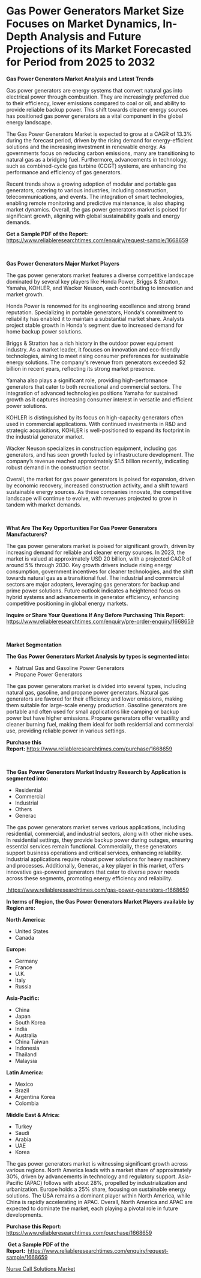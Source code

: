<p><h1>Gas Power Generators Market Size Focuses on Market Dynamics, In-Depth Analysis and Future Projections of its Market Forecasted for Period from 2025 to 2032</h1></p><p><strong>Gas Power Generators Market Analysis and Latest Trends</strong></p>
<p><p>Gas power generators are energy systems that convert natural gas into electrical power through combustion. They are increasingly preferred due to their efficiency, lower emissions compared to coal or oil, and ability to provide reliable backup power. This shift towards cleaner energy sources has positioned gas power generators as a vital component in the global energy landscape.</p><p>The Gas Power Generators Market is expected to grow at a CAGR of 13.3% during the forecast period, driven by the rising demand for energy-efficient solutions and the increasing investment in renewable energy. As governments focus on reducing carbon emissions, many are transitioning to natural gas as a bridging fuel. Furthermore, advancements in technology, such as combined-cycle gas turbine (CCGT) systems, are enhancing the performance and efficiency of gas generators.</p><p>Recent trends show a growing adoption of modular and portable gas generators, catering to various industries, including construction, telecommunications, and events. The integration of smart technologies, enabling remote monitoring and predictive maintenance, is also shaping market dynamics. Overall, the gas power generators market is poised for significant growth, aligning with global sustainability goals and energy demands.</p></p>
<p><strong>Get a Sample PDF of the Report:&nbsp;</strong> <a href="https://www.reliableresearchtimes.com/enquiry/request-sample/1668659?utm_campaign=2033&utm_medium=2&utm_source=Github&utm_content=ia&utm_term=18022025&utm_id=gas-power-generators">https://www.reliableresearchtimes.com/enquiry/request-sample/1668659</a></p>
<p>&nbsp;</p>
<p><strong>Gas Power Generators Major Market Players</strong></p>
<p><p>The gas power generators market features a diverse competitive landscape dominated by several key players like Honda Power, Briggs & Stratton, Yamaha, KOHLER, and Wacker Neuson, each contributing to innovation and market growth.</p><p>Honda Power is renowned for its engineering excellence and strong brand reputation. Specializing in portable generators, Honda's commitment to reliability has enabled it to maintain a substantial market share. Analysts project stable growth in Honda's segment due to increased demand for home backup power solutions.</p><p>Briggs & Stratton has a rich history in the outdoor power equipment industry. As a market leader, it focuses on innovation and eco-friendly technologies, aiming to meet rising consumer preferences for sustainable energy solutions. The company's revenue from generators exceeded $2 billion in recent years, reflecting its strong market presence.</p><p>Yamaha also plays a significant role, providing high-performance generators that cater to both recreational and commercial sectors. The integration of advanced technologies positions Yamaha for sustained growth as it captures increasing consumer interest in versatile and efficient power solutions.</p><p>KOHLER is distinguished by its focus on high-capacity generators often used in commercial applications. With continued investments in R&D and strategic acquisitions, KOHLER is well-positioned to expand its footprint in the industrial generator market.</p><p>Wacker Neuson specializes in construction equipment, including gas generators, and has seen growth fueled by infrastructure development. The company’s revenue reached approximately $1.5 billion recently, indicating robust demand in the construction sector.</p><p>Overall, the market for gas power generators is poised for expansion, driven by economic recovery, increased construction activity, and a shift toward sustainable energy sources. As these companies innovate, the competitive landscape will continue to evolve, with revenues projected to grow in tandem with market demands.</p></p>
<p>&nbsp;</p>
<p><strong>What Are The Key Opportunities For Gas Power Generators Manufacturers?</strong></p>
<p><p>The gas power generators market is poised for significant growth, driven by increasing demand for reliable and cleaner energy sources. In 2023, the market is valued at approximately USD 20 billion, with a projected CAGR of around 5% through 2030. Key growth drivers include rising energy consumption, government incentives for cleaner technologies, and the shift towards natural gas as a transitional fuel. The industrial and commercial sectors are major adopters, leveraging gas generators for backup and prime power solutions. Future outlook indicates a heightened focus on hybrid systems and advancements in generator efficiency, enhancing competitive positioning in global energy markets.</p></p>
<p><strong>Inquire or Share Your Questions If Any Before Purchasing This Report:</strong> <a href="https://www.reliableresearchtimes.com/enquiry/pre-order-enquiry/1668659?utm_campaign=2033&utm_medium=2&utm_source=Github&utm_content=ia&utm_term=18022025&utm_id=gas-power-generators">https://www.reliableresearchtimes.com/enquiry/pre-order-enquiry/1668659</a></p>
<p>&nbsp;</p>
<p><strong>Market Segmentation</strong></p>
<p><strong>The Gas Power Generators Market Analysis by types is segmented into:</strong></p>
<p><ul><li>Natrual Gas and Gasoline Power Generators</li><li>Propane Power Generators</li></ul></p>
<p><p>The gas power generators market is divided into several types, including natural gas, gasoline, and propane power generators. Natural gas generators are favored for their efficiency and lower emissions, making them suitable for large-scale energy production. Gasoline generators are portable and often used for small applications like camping or backup power but have higher emissions. Propane generators offer versatility and cleaner burning fuel, making them ideal for both residential and commercial use, providing reliable power in various settings.</p></p>
<p><strong>Purchase this Report:&nbsp;</strong><a href="https://www.reliableresearchtimes.com/purchase/1668659?utm_campaign=2033&utm_medium=2&utm_source=Github&utm_content=ia&utm_term=18022025&utm_id=gas-power-generators">https://www.reliableresearchtimes.com/purchase/1668659</a></p>
<p>&nbsp;</p>
<p><strong>The Gas Power Generators Market Industry Research by Application is segmented into:</strong></p>
<p><ul><li>Residential</li><li>Commercial</li><li>Industrial</li><li>Others</li><li>Generac</li></ul></p>
<p><p>The gas power generators market serves various applications, including residential, commercial, and industrial sectors, along with other niche uses. In residential settings, they provide backup power during outages, ensuring essential services remain functional. Commercially, these generators support business operations and critical services, enhancing reliability. Industrial applications require robust power solutions for heavy machinery and processes. Additionally, Generac, a key player in this market, offers innovative gas-powered generators that cater to diverse power needs across these segments, promoting energy efficiency and reliability.</p></p>
<p><a href="https://www.reliableresearchtimes.com/gas-power-generators-r1668659?utm_campaign=2033&utm_medium=2&utm_source=Github&utm_content=ia&utm_term=18022025&utm_id=gas-power-generators">&nbsp;https://www.reliableresearchtimes.com/gas-power-generators-r1668659</a></p>
<p><strong>In terms of Region, the Gas Power Generators Market Players available by Region are:</strong></p>
<p>
    <p> <strong> North America: </strong>
        <ul>
            <li>United States</li>
            <li>Canada</li>
        </ul>
        </p> 
    <p> <strong> Europe: </strong>
        <ul>
            <li>Germany</li>
            <li>France</li>
            <li>U.K.</li>
            <li>Italy</li>
            <li>Russia</li>
        </ul>
        </p> 
    <p> <strong> Asia-Pacific: </strong>
        <ul>
            <li>China</li>
            <li>Japan</li>
            <li>South Korea</li>
            <li>India</li>
            <li>Australia</li>
            <li>China Taiwan</li>
            <li>Indonesia</li>
            <li>Thailand</li>
            <li>Malaysia</li>
        </ul>
        </p> 
    <p> <strong> Latin America: </strong>
        <ul>
            <li>Mexico</li>
            <li>Brazil</li>
            <li>Argentina Korea</li>
            <li>Colombia</li>
        </ul>
        </p> 
    <p> <strong> Middle East & Africa: </strong>
        <ul>
            <li>Turkey</li>
            <li>Saudi</li>
            <li>Arabia</li>
            <li>UAE</li>
            <li>Korea</li>
        </ul>
    </p>
    </p>
<p><p>The gas power generators market is witnessing significant growth across various regions. North America leads with a market share of approximately 30%, driven by advancements in technology and regulatory support. Asia-Pacific (APAC) follows with about 28%, propelled by industrialization and urbanization. Europe holds a 25% share, focusing on sustainable energy solutions. The USA remains a dominant player within North America, while China is rapidly accelerating in APAC. Overall, North America and APAC are expected to dominate the market, each playing a pivotal role in future developments.</p></p>
<p><strong>Purchase this Report: </strong><a href="https://www.reliableresearchtimes.com/purchase/1668659?utm_campaign=2033&utm_medium=2&utm_source=Github&utm_content=ia&utm_term=18022025&utm_id=gas-power-generators">https://www.reliableresearchtimes.com/purchase/1668659</a></p>
<p>&nbsp;<strong>Get a Sample PDF of the Report:&nbsp;&nbsp;</strong><a href="https://www.reliableresearchtimes.com/enquiry/request-sample/1668659?utm_campaign=2033&utm_medium=2&utm_source=Github&utm_content=ia&utm_term=18022025&utm_id=gas-power-generators">https://www.reliableresearchtimes.com/enquiry/request-sample/1668659</a></p>
<p><strong></strong></p>
<p><p><a href="https://github.com/ygfu6u/Market-Research-Report-List-1/blob/main/nurse-call-solutions-market.md?utm_campaign=2033&utm_medium=2&utm_source=Github&utm_content=ia&utm_term=18022025&utm_id=gas-power-generators">Nurse Call Solutions Market</a></p></p>